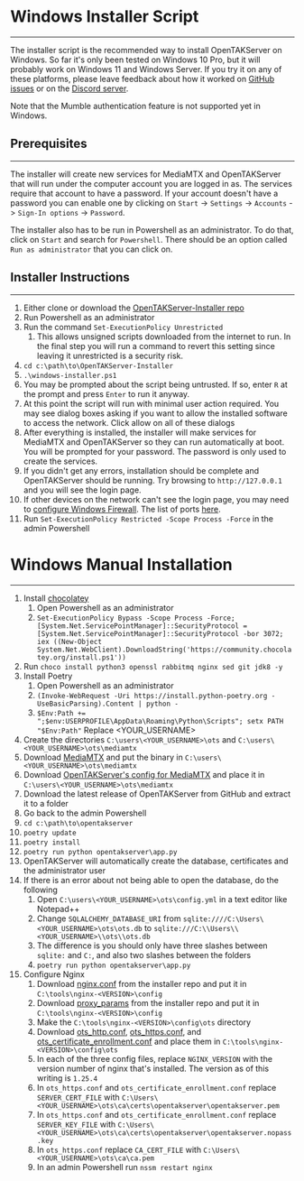 # Windows Installer Script

***

The installer script is the recommended way to install OpenTAKServer on Windows. So far it's only been tested on Windows 10 Pro,
but it will probably work on Windows 11 and Windows Server. If you try it on any of these platforms, please leave feedback
about how it worked on [GitHub issues](https://github.com/brian7704/OpenTAKServer-Installer/issues) or on the
[Discord server](https://discord.gg/6uaVHjtfXN).

Note that the Mumble authentication feature is not supported yet in Windows.

## Prerequisites

***

The installer will create new services for MediaMTX and OpenTAKServer that will run under the computer account you
are logged in as. The services require that account to have a password. If your account doesn't have a password you can 
enable one by clicking on `Start` -> `Settings` -> `Accounts` -> `Sign-In options` -> `Password`.

The installer also has to be run in Powershell as an administrator. To do that, click on `Start` and search for `Powershell`.
There should be an option called `Run as administrator` that you can click on.

## Installer Instructions

***

1. Either clone or download the [OpenTAKServer-Installer repo](https://github.com/brian7704/OpenTAKServer-Installer)
2. Run Powershell as an administrator
3. Run the command `Set-ExecutionPolicy Unrestricted`
    1. This allows unsigned scripts downloaded from the internet to run. In the final step you will run a command to revert this setting since leaving it unrestricted is a security risk.
4. `cd c:\path\to\OpenTAKServer-Installer`
5. `.\windows-installer.ps1`
6. You may be prompted about the script being untrusted. If so, enter `R` at the prompt and press `Enter` to run it anyway.
7. At this point the script will run with minimal user action required. You may see dialog boxes asking if you want to allow the installed software to access the network. Click allow on all of these dialogs
8. After everything is installed, the installer will make services for MediaMTX and OpenTAKServer so they can run automatically at boot. You will be prompted for your password. The password is only used to create the services.
9. If you didn't get any errors, installation should be complete and OpenTAKServer should be running. Try browsing to `http://127.0.0.1` and you will see the login page.
10. If other devices on the network can't see the login page, you may need to [configure Windows Firewall](https://learn.microsoft.com/en-us/sql/reporting-services/report-server/configure-a-firewall-for-report-server-access?view=sql-server-ver16). The list of ports [here](../architecture.md).
11. Run `Set-ExecutionPolicy Restricted -Scope Process -Force` in the admin Powershell

# Windows Manual Installation

***

1. Install [chocolatey](https://chocolatey.org/install#individual)
    1. Open Powershell as an administrator
    2. `Set-ExecutionPolicy Bypass -Scope Process -Force; [System.Net.ServicePointManager]::SecurityProtocol = [System.Net.ServicePointManager]::SecurityProtocol -bor 3072; iex ((New-Object System.Net.WebClient).DownloadString('https://community.chocolatey.org/install.ps1'))`
2. Run `choco install python3 openssl rabbitmq nginx sed git jdk8 -y`
3. Install Poetry
    1. Open Powershell as an administrator 
    2. `(Invoke-WebRequest -Uri https://install.python-poetry.org -UseBasicParsing).Content | python -`
    3. `$Env:Path += ";$env:USERPROFILE\AppData\Roaming\Python\Scripts"; setx PATH "$Env:Path"` Replace <YOUR_USERNAME>
4. Create the directories `C:\users\<YOUR_USERNAME>\ots` and `C:\users\<YOUR_USERNAME>\ots\mediamtx`
5. Download [MediaMTX](https://github.com/bluenviron/mediamtx/releases/latest) and put the binary in `C:\users\<YOUR_USERNAME>\ots\mediamtx`
6. Download [OpenTAKServer's config for MediaMTX](https://raw.githubusercontent.com/brian7704/OpenTAKServer-Installer/master/mediamtx.yml) and place it in `C:\users\<YOUR_USERNAME>\ots\mediamtx`
7. Download the latest release of OpenTAKServer from GitHub and extract it to a folder
8. Go back to the admin Powershell
9. `cd c:\path\to\opentakserver`
10. `poetry update`
11. `poetry install`
12. `poetry run python opentakserver\app.py`
13. OpenTAKServer will automatically create the database, certificates and the administrator user
14. If there is an error about not being able to open the database, do the following
    1. Open `C:\users\<YOUR_USERNAME>\ots\config.yml` in a text editor like Notepad++
    2. Change `SQLALCHEMY_DATABASE_URI` from `sqlite:////C:\Users\<YOUR_USERNAME>\ots\ots.db` to `sqlite:///C:\\Users\\<YOUR_USERNAME>\\ots\\ots.db`
    3. The difference is you should only have three slashes between `sqlite:` and `C:`, and also two slashes between the folders
    4. `poetry run python opentakserver\app.py`
15. Configure Nginx
    1. Download [nginx.conf](https://raw.githubusercontent.com/brian7704/OpenTAKServer-Installer/master/windows_nginx_configs/nginx.conf) from the installer repo and put it in `C:\tools\nginx-<VERSION>\config`
    2. Download [proxy_params](https://raw.githubusercontent.com/brian7704/OpenTAKServer-Installer/master/windows_nginx_configs/proxy_params) from the installer repo and put it in `C:\tools\nginx-<VERSION>\config`
    3. Make the `C:\tools\nginx-<VERSION>\config\ots` directory
    4. Download [ots_http.conf](https://raw.githubusercontent.com/brian7704/OpenTAKServer-Installer/master/windows_nginx_configs/ots_http.conf), [ots_https.conf](https://raw.githubusercontent.com/brian7704/OpenTAKServer-Installer/master/windows_nginx_configs/ots_https.conf), and [ots_certificate_enrollment.conf](https://raw.githubusercontent.com/brian7704/OpenTAKServer-Installer/master/windows_nginx_configs/ots_certificate_enrollment.conf) and place them in `C:\tools\nginx-<VERSION>\config\ots`
    5. In each of the three config files, replace `NGINX_VERSION` with the version number of nginx that's installed. The version as of this writing is `1.25.4`
    6. In `ots_https.conf` and `ots_certificate_enrollment.conf` replace `SERVER_CERT_FILE` with `C:\Users\<YOUR_USERNAME>\ots\ca\certs\opentakserver\opentakserver.pem`
    7. In `ots_https.conf` and `ots_certificate_enrollment.conf` replace `SERVER_KEY_FILE` with `C:\Users\<YOUR_USERNAME>\ots\ca\certs\opentakserver\opentakserver.nopass.key`
    8. In `ots_https.conf` replace `CA_CERT_FILE` with `C:\Users\<YOUR_USERNAME>\ots\ca\ca.pem`
    9. In an admin Powershell run `nssm restart nginx`
